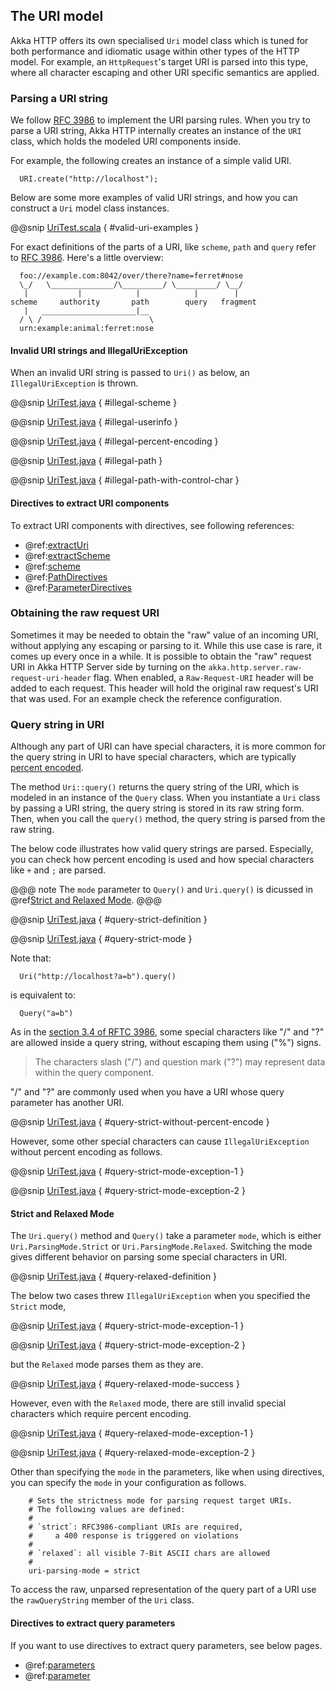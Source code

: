 ## The URI model

Akka HTTP offers its own specialised `Uri` model class which is tuned for both performance and idiomatic usage within
other types of the HTTP model. For example, an `HttpRequest`'s target URI is parsed into this type, where all character
escaping and other URI specific semantics are applied.

### Parsing a URI string

We follow [RFC 3986](http://tools.ietf.org/html/rfc3986#section-1.1.2) to implement the URI parsing rules.
When you try to parse a URI string, Akka HTTP internally creates an instance of the `URI` class, which holds the modeled URI components inside.

For example, the following creates an instance of a simple valid URI.

```
  URI.create("http://localhost");
```

Below are some more examples of valid URI strings, and how you can construct a `Uri` model class instances.

@@snip [UriTest.scala](../../../../../../../akka-http-core/src/test/java/akka/http/javadsl/model/UriTest.java) { #valid-uri-examples }

For exact definitions of the parts of a URI, like `scheme`, `path` and `query` refer to [RFC 3986](http://tools.ietf.org/html/rfc3986#section-1.1.2).
Here's a little overview:

```
  foo://example.com:8042/over/there?name=ferret#nose
  \_/   \______________/\_________/ \_________/ \__/
   |           |            |            |        |
scheme     authority       path        query   fragment
   |   _____________________|__
  / \ /                        \
  urn:example:animal:ferret:nose
```

#### Invalid URI strings and IllegalUriException

When an invalid URI string is passed to `Uri()` as below, an `IllegalUriException` is thrown.

@@snip [UriTest.java](../../../../../../../akka-http-core/src/test/java/akka/http/javadsl/model/UriTest.java) { #illegal-scheme }

@@snip [UriTest.java](../../../../../../../akka-http-core/src/test/java/akka/http/javadsl/model/UriTest.java) { #illegal-userinfo }

@@snip [UriTest.java](../../../../../../../akka-http-core/src/test/java/akka/http/javadsl/model/UriTest.java) { #illegal-percent-encoding }

@@snip [UriTest.java](../../../../../../../akka-http-core/src/test/java/akka/http/javadsl/model/UriTest.java) { #illegal-path }

@@snip [UriTest.java](../../../../../../../akka-http-core/src/test/java/akka/http/javadsl/model/UriTest.java) { #illegal-path-with-control-char }

#### Directives to extract URI components

To extract URI components with directives, see following references:

* @ref:[extractUri](../routing-dsl/directives/basic-directives/extractUri.md)
* @ref:[extractScheme](../routing-dsl/directives/scheme-directives/extractScheme.md)
* @ref:[scheme](../routing-dsl/directives/scheme-directives/scheme.md)
* @ref:[PathDirectives](../routing-dsl/directives/path-directives/index.md)
* @ref:[ParameterDirectives](../routing-dsl/directives/parameter-directives/index.md)

### Obtaining the raw request URI

Sometimes it may be needed to obtain the "raw" value of an incoming URI, without applying any escaping or parsing to it.
While this use case is rare, it comes up every once in a while. It is possible to obtain the "raw" request URI in Akka
HTTP Server side by turning on the `akka.http.server.raw-request-uri-header` flag.
When enabled, a `Raw-Request-URI` header will be added to each request. This header will hold the original raw request's
URI that was used. For an example check the reference configuration.

### Query string in URI

Although any part of URI can have special characters, it is more common for the query string in URI to have special characters,
which are typically [percent encoded](https://en.wikipedia.org/wiki/Percent-encoding).

The method `Uri::query()` returns the query string of the URI, which is modeled in an instance of the `Query` class.
When you instantiate a `Uri` class by passing a URI string, the query string is stored in its raw string form.
Then, when you call the `query()` method, the query string is parsed from the raw string.

The below code illustrates how valid query strings are parsed.
Especially, you can check how percent encoding is used and how special characters like `+` and `;` are parsed.

@@@ note
The `mode` parameter to `Query()` and `Uri.query()` is dicussed in @ref[Strict and Relaxed Mode](#strict-and-relaxed-mode).
@@@

@@snip [UriTest.java](../../../../../../../akka-http-core/src/test/java/akka/http/javadsl/model/UriTest.java) { #query-strict-definition }

@@snip [UriTest.java](../../../../../../../akka-http-core/src/test/java/akka/http/javadsl/model/UriTest.java) { #query-strict-mode }

Note that:

```
  Uri("http://localhost?a=b").query()
```

is equivalent to:

```
  Query("a=b")
```

As in the [section 3.4 of RFTC 3986](http://tools.ietf.org/html/rfc3986#section-3.4),
some special characters like "/" and "?" are allowed inside a query string, without escaping them using ("%") signs.

> The characters slash ("/") and question mark ("?") may represent data within the query component.

"/" and "?" are commonly used when you have a URI whose query parameter has another URI.

@@snip [UriTest.java](../../../../../../../akka-http-core/src/test/java/akka/http/javadsl/model/UriTest.java) { #query-strict-without-percent-encode }

However, some other special characters can cause `IllegalUriException` without percent encoding as follows.

@@snip [UriTest.java](../../../../../../../akka-http-core/src/test/java/akka/http/javadsl/model/UriTest.java) { #query-strict-mode-exception-1 }

@@snip [UriTest.java](../../../../../../../akka-http-core/src/test/java/akka/http/javadsl/model/UriTest.java) { #query-strict-mode-exception-2 }

#### Strict and Relaxed Mode

The `Uri.query()` method and `Query()` take a parameter `mode`, which is either `Uri.ParsingMode.Strict` or `Uri.ParsingMode.Relaxed`.
Switching the mode gives different behavior on parsing some special characters in URI.

@@snip [UriTest.java](../../../../../../../akka-http-core/src/test/java/akka/http/javadsl/model/UriTest.java) { #query-relaxed-definition }

The below two cases threw `IllegalUriException` when you specified the `Strict` mode,

@@snip [UriTest.java](../../../../../../../akka-http-core/src/test/java/akka/http/javadsl/model/UriTest.java) { #query-strict-mode-exception-1 }

@@snip [UriTest.java](../../../../../../../akka-http-core/src/test/java/akka/http/javadsl/model/UriTest.java) { #query-strict-mode-exception-2 }

but the `Relaxed` mode parses them as they are.

@@snip [UriTest.java](../../../../../../../akka-http-core/src/test/java/akka/http/javadsl/model/UriTest.java) { #query-relaxed-mode-success }

However, even with the `Relaxed` mode, there are still invalid special characters which require percent encoding.

@@snip [UriTest.java](../../../../../../../akka-http-core/src/test/java/akka/http/javadsl/model/UriTest.java) { #query-relaxed-mode-exception-1 }

@@snip [UriTest.java](../../../../../../../akka-http-core/src/test/java/akka/http/javadsl/model/UriTest.java) { #query-relaxed-mode-exception-2 }

Other than specifying the `mode` in the parameters, like when using directives, you can specify the `mode` in your configuration as follows.

```
    # Sets the strictness mode for parsing request target URIs.
    # The following values are defined:
    #
    # `strict`: RFC3986-compliant URIs are required,
    #     a 400 response is triggered on violations
    #
    # `relaxed`: all visible 7-Bit ASCII chars are allowed
    #
    uri-parsing-mode = strict
```

To access the raw, unparsed representation of the query part of a URI use the `rawQueryString` member of the `Uri` class.

#### Directives to extract query parameters

If you want to use directives to extract query parameters, see below pages.

* @ref:[parameters](../routing-dsl/directives/parameter-directives/parameters.md)
* @ref:[parameter](../routing-dsl/directives/parameter-directives/parameter.md)
